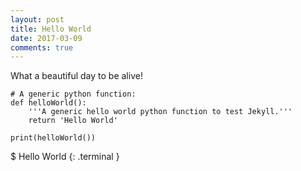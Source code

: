 ```yaml
---
layout: post
title: Hello World
date: 2017-03-09
comments: true
---
```


What a beautiful day to be alive!

```
# A generic python function:
def helloWorld():
    '''A generic hello world python function to test Jekyll.'''
    return 'Hello World'

print(helloWorld())
```

$ Hello World
{: .terminal }
